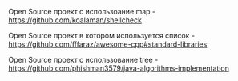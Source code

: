 Open Source проект с использоание map - https://github.com/koalaman/shellcheck

Open Source проект в котором используется список - https://github.com/fffaraz/awesome-cpp#standard-libraries 

Open Source проект с использование tree  - https://github.com/phishman3579/java-algorithms-implementation
